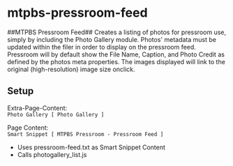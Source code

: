 mtpbs-pressroom-feed
==============

##MTPBS Pressroom Feed##
Creates a listing of photos for pressroom use, simply by including the Photo Gallery module. Photos' metadata must be updated within the filer in order to display on the pressroom feed. Pressroom will by default show the File Name, Caption, and Photo Credit as defined by the photos meta properties. The images displayed will link to the original (high-resolution) image size onclick.

## Setup ##
Extra-Page-Content:  
`Photo Gallery [ Photo Gallery ]`

Page Content:  
`Smart Snippet [ MTPBS Pressroom - Pressroom Feed ]`  
- Uses pressroom-feed.txt as Smart Snippet Content  
- Calls photogallery_list.js  

